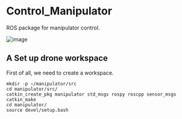 # Control_Manipulator
ROS package for manipulator control.

![image](https://github.com/Spider1097/Control_Manipulator/assets/118929720/c5cbea40-7921-4aed-b6d4-52114f4a535a)

## A Set up drone workspace
First of all, we need to create a workspace.

```
mkdir -p ~/manipulator/src
cd manipulator/src/
catkin_create_pkg manipulator std_msgs rospy roscpp sensor_msgs
catkin_make
cd manipulator/
source devel/setup.bash
```
